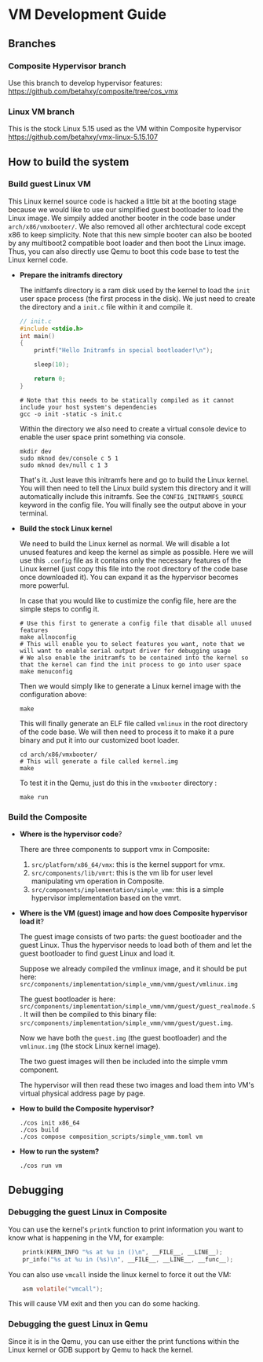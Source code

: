 # VM Development Guide
## Branches

### Composite Hypervisor branch
Use this branch to develop hypervisor features:
https://github.com/betahxy/composite/tree/cos_vmx

### Linux VM branch
This is the stock Linux 5.15 used as the VM within Composite hypervisor
https://github.com/betahxy/vmx-linux-5.15.107

## How to build the system

### Build guest Linux VM

This Linux kernel source code is hacked a little bit at the booting stage because we would like to use our simplified guest bootloader to load the Linux image. We simpily added another booter in the code base under `arch/x86/vmxbooter/`. We also removed all other archtectural code except x86 to keep simplicity. Note that this new simple booter can also be booted by any multiboot2 compatible boot loader and then boot the Linux image. Thus, you can also directly use Qemu to boot this code base to test the Linux kernel code. 

- **Prepare the initramfs directory**

	The initfamfs directory is a ram disk used by the kernel to load the `init` user space process (the first process in the disk). We just need to create the directory and a `init.c` file within it and compile it.

	```c 
	// init.c
	#include <stdio.h>
	int main()
	{
		printf("Hello Initramfs in special bootloader!\n");

		sleep(10);

		return 0;
	}
	```
	```shell
	# Note that this needs to be statically compiled as it cannot include your host system's dependencies
	gcc -o init -static -s init.c
	```
	Within the directory we also need to create a virtual console device to enable the user space print something via console.
	```shell
	mkdir dev
	sudo mknod dev/console c 5 1
	sudo mknod dev/null c 1 3
	```

	That's it. Just leave this initramfs here and go to build the Linux kernel. You will then need to tell the Linux build system this directory and it will automatically include this initramfs. See the `CONFIG_INITRAMFS_SOURCE` keyword in the config file. You will finally see the output above in your terminal.
- **Build the stock Linux kernel**

	We need to build the Linux kernel as normal. We will disable a lot unused features and keep the kernel as simple as possible. Here we will use this `.config` file as it contains only the necessary features of the Linux kernel (just copy this file into the root directory of the code base once downloaded it). You can expand it as the hypervisor becomes more powerful. 

	In case that you would like to custimize the config file, here are the simple steps to config it.
	```shell
	# Use this first to generate a config file that disable all unused features
	make allnoconfig 
	# This will enable you to select features you want, note that we will want to enable serial output driver for debugging usage
	# We also enable the initramfs to be contained into the kernel so that the kernel can find the init process to go into user space
	make menuconfig
	```

	Then we would simply like to generate a Linux kernel image with the configuration above:
	```shell
	make
	```
	This will finally generate an ELF file called `vmlinux` in the root directory of the code base. We will then need to process it to make it a pure binary and put it into our customized boot loader.
	```shell
	cd arch/x86/vmxbooter/
	# This will generate a file called kernel.img 
	make
	```
	To test it in the Qemu, just do this in the `vmxbooter` directory :
	```shell
	make run
	```

### Build the Composite

- **Where is the hypervisor code**?

	There are three components to support vmx in Composite:

	1. `src/platform/x86_64/vmx`: this is the kernel support for vmx.
	2. `src/components/lib/vmrt`: this is the vm lib for user level manipulating vm operation in Composite.
	3. `src/components/implementation/simple_vmm`: this is a simple hypervisor implementation based on the vmrt.

- **Where is the VM (guest) image and how does Composite hypervisor load it**?

	The guest image consists of two parts: the guest bootloader and the guest Linux. Thus the hypervisor needs to load both of them and let the guest bootloader to find guest Linux and load it.

	Suppose we already compiled the vmlinux image, and it should be put here: `src/components/implementation/simple_vmm/vmm/guest/vmlinux.img`

	The guest bootloader is here: `src/components/implementation/simple_vmm/vmm/guest/guest_realmode.S`. It will then be compiled to this binary file: `src/components/implementation/simple_vmm/vmm/guest/guest.img`.

	Now we have both the `guest.img` (the guest bootloader) and the `vmlinux.img` (the stock Linux kernel image).

	The two guest images will then be included into the simple vmm component. 

	The hypervisor will then read these two images and load them into VM's virtual physical address page by page.

- **How to build the Composite hypervisor?**
	```shell
	./cos init x86_64
	./cos build
	./cos compose composition_scripts/simple_vmm.toml vm
	```
- **How to run the system?**
	```shell
	./cos run vm
	```

## Debugging

### Debugging the guest Linux in Composite

You can use the kernel's `printk` function to print information you want to know what is happening in the VM, for example:
```c
	printk(KERN_INFO "%s at %u in ()\n", __FILE__, __LINE__);
	pr_info("%s at %u in (%s)\n", __FILE__, __LINE__, __func__);
```

You can also use `vmcall` inside the linux kernel to force it out the VM:
```c
	asm volatile("vmcall");
```
This will cause VM exit and then you can do some hacking.

### Debugging the guest Linux in Qemu
Since it is in the Qemu, you can use either the print functions within the Linux kernel or GDB support by Qemu to hack the kernel.